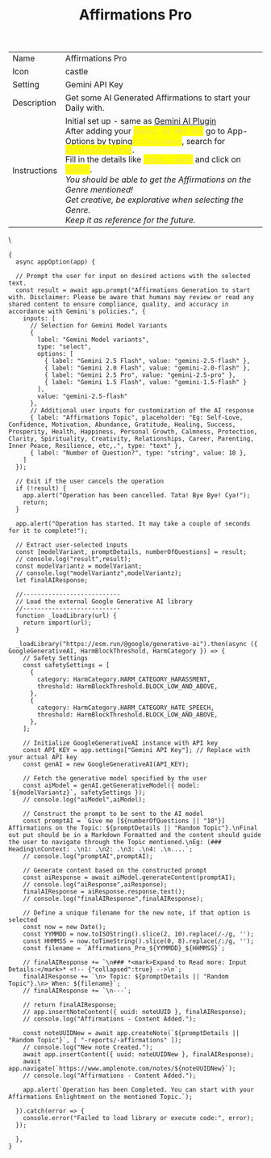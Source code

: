 ﻿---
title: Affirmations Pro
uuid: f0a28052-9edb-11f0-bd30-e5493cbe279d
version: 80
created: '2025-10-01T21:03:12+05:30'
updated: '2025-10-03T14:38:56+05:30'
tags:
  - '-amplenote/mine'
  - '-9-permanent'
---

| | |
|-|-|
|Name<!-- {"cell":{"colwidth":102}} -->|Affirmations Pro|
|Icon<!-- {"cell":{"colwidth":105}} -->|castle|
|Setting|Gemini API Key|
|Description|Get some AI Generated Affirmations to start your Daily with.|
|Instructions|Initial set up - same as [Gemini AI Plugin](https://www.amplenote.com/plugins/GhcHPJJS2wrcx9Y8rdUhzLTt) <br />After adding your <mark style="color:#F3DE6C;">`Gemini AI API key`<!-- {"cycleColor":"36"} --></mark> go to App-Options by typing<mark style="color:#F3DE6C;">`ctrl+o/cmd+o`<!-- {"cycleColor":"36"} --></mark>, search for <mark style="color:#F3DE6C;">`Affirmations Pro`<!-- {"cycleColor":"36"} --></mark>`.`<br />Fill in the details like <mark style="color:#F3DE6C;">`topic, count`<!-- {"cycleColor":"36"} --></mark> and click on <mark style="color:#F3DE6C;">`Submit`<!-- {"cycleColor":"36"} --></mark>.<br />*You should be able to get the Affirmations on the Genre mentioned!<br />Get creative, be explorative when selecting the Genre.<br />Keep it as reference for the future.*|
\

```
{
  async appOption(app) {

  // Prompt the user for input on desired actions with the selected text.
  const result = await app.prompt("Affirmations Generation to start with. Disclaimer: Please be aware that humans may review or read any shared content to ensure compliance, quality, and accuracy in accordance with Gemini's policies.", {
    inputs: [
      // Selection for Gemini Model Variants
      { 
        label: "Gemini Model variants", 
        type: "select", 
        options: [
          { label: "Gemini 2.5 Flash", value: "gemini-2.5-flash" }, 
          { label: "Gemini 2.0 Flash", value: "gemini-2.0-flash" }, 
          { label: "Gemini 2.5 Pro", value: "gemini-2.5-pro" }, 
          { label: "Gemini 1.5 Flash", value: "gemini-1.5-flash" }
        ],
        value: "gemini-2.5-flash"
      },
      // Additional user inputs for customization of the AI response
	  { label: "Affirmations Topic", placeholder: "Eg: Self-Love, Confidence, Motivation, Abundance, Gratitude, Healing, Success, Prosperity, Health, Happiness, Personal Growth, Calmness, Protection, Clarity, Spirituality, Creativity, Relationships, Career, Parenting, Inner Peace, Resilience, etc,.", type: "text" },
      { label: "Number of Question?", type: "string", value: 10 },
    ]
  });

  // Exit if the user cancels the operation
  if (!result) {
    app.alert("Operation has been cancelled. Tata! Bye Bye! Cya!");
    return;
  }
  
  app.alert("Operation has started. It may take a couple of seconds for it to complete!");

  // Extract user-selected inputs
  const [modelVariant, promptDetails, numberOfQuestions] = result;
  // console.log("result",result);  
  const modelVariantz = modelVariant;
  // console.log("modelVariantz",modelVariantz);
  let finalAIResponse;

  //---------------------------
  // Load the external Google Generative AI library
  //---------------------------
  function _loadLibrary(url) {
    return import(url);
  }

  _loadLibrary("https://esm.run/@google/generative-ai").then(async ({ GoogleGenerativeAI, HarmBlockThreshold, HarmCategory }) => {
	// Safety Settings
	const safetySettings = [
	  {
		category: HarmCategory.HARM_CATEGORY_HARASSMENT,
		threshold: HarmBlockThreshold.BLOCK_LOW_AND_ABOVE,
	  },
	  {
		category: HarmCategory.HARM_CATEGORY_HATE_SPEECH,
		threshold: HarmBlockThreshold.BLOCK_LOW_AND_ABOVE,
	  },
	];

    // Initialize GoogleGenerativeAI instance with API key
    const API_KEY = app.settings["Gemini API Key"]; // Replace with your actual API key
    const genAI = new GoogleGenerativeAI(API_KEY);

    // Fetch the generative model specified by the user
    const aiModel = genAI.getGenerativeModel({ model: `${modelVariantz}`, safetySettings });
	// console.log("aiModel",aiModel);

    // Construct the prompt to be sent to the AI model
    const promptAI = `Give me [${numberOfQuestions || "10"}] Affirmations on the Topic: ${promptDetails || "Random Topic"}.\nFinal out put should be in a Markdown Formatted and the content should guide the user to navigate through the Topic mentioned.\nEg: (### Heading\nContext: .\n1: .\n2: .\n3: .\n4: .\n....`;
	// console.log("promptAI",promptAI);
    
    // Generate content based on the constructed prompt
    const aiResponse = await aiModel.generateContent(promptAI);
	// console.log("aiResponse",aiResponse);
    finalAIResponse = aiResponse.response.text();
	// console.log("finalAIResponse",finalAIResponse);

    // Define a unique filename for the new note, if that option is selected
    const now = new Date();
    const YYMMDD = now.toISOString().slice(2, 10).replace(/-/g, '');
    const HHMMSS = now.toTimeString().slice(0, 8).replace(/:/g, '');
    const filename = `Affirmations_Pro_${YYMMDD}_${HHMMSS}`;
	
	// finalAIResponse += `\n### *<mark>Expand to Read more: Input Details:</mark>* <!-- {"collapsed":true} -->\n`;
	finalAIResponse += `\n> Topic: ${promptDetails || "Random Topic"}.\n> When: ${filename}`;
	// finalAIResponse += `\n---`;

	// return finalAIResponse;
	// app.insertNoteContent({ uuid: noteUUID }, finalAIResponse);
	// console.log("Affirmations - Content Added.");

	const noteUUIDNew = await app.createNote(`${promptDetails || "Random Topic"}`, [ "-reports/-affirmations" ]);
	// console.log("New note Created.");
	await app.insertContent({ uuid: noteUUIDNew }, finalAIResponse);
	await app.navigate(`https://www.amplenote.com/notes/${noteUUIDNew}`);
	// console.log("Affirmations - Content Added.");
	
	app.alert(`Operation has been Completed. You can start with your Affirmations Enlightment on the mentioned Topic.`);
    
  }).catch(error => {
    console.error("Failed to load library or execute code:", error);
  });

  },
}
```